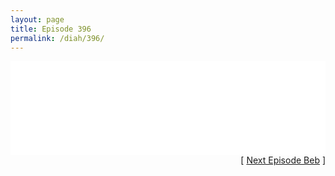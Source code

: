 ```yaml
---
layout: page
title: Episode 396
permalink: /diah/396/
---
```


<iframe allowfullscreen="true" frameborder="0" style="width:100%;" marginheight="0" marginwidth="0" mozallowfullscreen="true" scrolling="NO" src="//gdriveplayer.us/embed2.php?link=O5YHv4GTUOmBJzJKVXZJkwqAZI43L0lmBKXHoBXHDOUYsElerV4Aqu%252B%252BRGbQo6LMVUZwof%252FSQt%252FNHZPJRzUs2OsndF2ro99tOsPQhBFf%252BGgw%253D%253D&amp;no_adult=yes" webkitallowfullscreen="true"></iframe>

<div align="right">[ <a href="/diah/397/">Next Episode Beb</a> ]</div>

